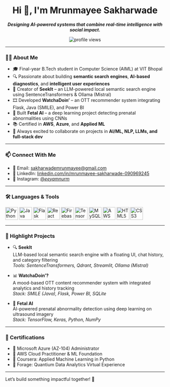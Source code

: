 <h1 align="center"><b>Hi 👋, I'm Mrunmayee Sakharwade</b></h1>

<p align="center"><b><i>Designing AI-powered systems that combine real-time intelligence with social impact.</i></b></p>

<p align="center">
  <img src="https://komarev.com/ghpvc/?username=mrunmayeexyz&label=Profile%20views&color=0e75b6&style=flat" alt="profile views" />
</p>

---

### 👩‍💻 About Me

- 🎓 Final-year B.Tech student in Computer Science (AIML) at VIT Bhopal  
- 🔍 Passionate about building **semantic search engines**, **AI-based diagnostics**, and **intelligent user experiences**  
- 🧠 Creator of **SeekIt** – an LLM-powered local semantic search engine using SentenceTransformers & Ollama (Mistral)  
- 🎞️ Developed **WatchaDoin’** – an OTT recommender system integrating Flask, Java (SMILE), and Power BI  
- 🧬 Built **Fetal AI** – a deep learning project detecting prenatal abnormalities using CNNs  
- 📚 Certified in **AWS**, **Azure**, and **Applied ML**  
- 💬 Always excited to collaborate on projects in **AI/ML, NLP, LLMs, and full-stack dev**

---

### 📫 Connect With Me

- 📧 Email: [sakharwademrunmayee@gmail.com](mailto:sakharwademrunmayee@gmail.com)  
- 🔗 LinkedIn: [linkedin.com/in/mrunmayee-sakharwade-090969245](https://www.linkedin.com/in/mrunmayee-sakharwade-090969245)  
- 📸 Instagram: [@_eeyamnurm_](https://instagram.com/_eeyamnurm_)

---

### 🛠️ Languages & Tools

<p align="left">
  <img src="https://cdn.jsdelivr.net/gh/devicons/devicon/icons/python/python-original.svg" alt="Python" width="40" height="40"/>
  <img src="https://cdn.jsdelivr.net/gh/devicons/devicon/icons/java/java-original.svg" alt="Java" width="40" height="40"/>
  <img src="https://cdn.jsdelivr.net/gh/devicons/devicon/icons/flask/flask-original.svg" alt="Flask" width="40" height="40"/>
  <img src="https://cdn.jsdelivr.net/gh/devicons/devicon/icons/react/react-original.svg" alt="React" width="40" height="40"/>
  <img src="https://firebase.google.com/downloads/brand-guidelines/PNG/logo-vertical.png" alt="Firebase" width="40" height="40"/>
  <img src="https://cdn.jsdelivr.net/gh/devicons/devicon/icons/tensorflow/tensorflow-original.svg" alt="TensorFlow" width="40" height="40"/>
  <img src="https://cdn.jsdelivr.net/gh/devicons/devicon/icons/mysql/mysql-original.svg" alt="MySQL" width="40" height="40"/>
  <img src="https://www.svgrepo.com/show/353443/aws.svg" alt="AWS" width="40" height="40"/>
  <img src="https://cdn.jsdelivr.net/gh/devicons/devicon/icons/html5/html5-original.svg" alt="HTML5" width="40" height="40"/>
  <img src="https://cdn.jsdelivr.net/gh/devicons/devicon/icons/css3/css3-original.svg" alt="CSS3" width="40" height="40"/>
</p>

---

### 🚀 Highlight Projects

- 🔍 **SeekIt**  
  LLM-based local semantic search engine with a floating UI, chat history, and category filtering  
  _Tools: SentenceTransformers, Qdrant, Streamlit, Ollama (Mistral)_

- 📊 **WatchaDoin’?**  
  A mood-based OTT content recommender system with integrated analytics and history tracking  
  _Stack: SMILE (Java), Flask, Power BI, SQLite_

- 🧠 **Fetal AI**  
  AI-powered prenatal abnormality detection using deep learning on ultrasound imagery  
  _Stack: TensorFlow, Keras, Python, NumPy_

---

### 📜 Certifications

- 🏅 Microsoft Azure (AZ-104) Administrator  
- 🏅 AWS Cloud Practitioner & ML Foundation  
- 🏅 Coursera: Applied Machine Learning in Python  
- 🏅 Forage: Quantium Data Analytics Virtual Experience

---

Let’s build something impactful together! 🚀
